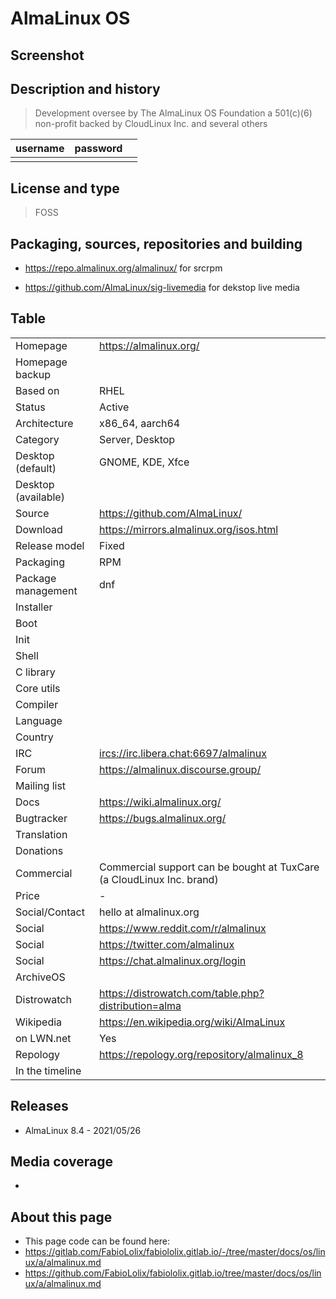 # AlmaLinux OS

## Screenshot


## Description and history

>

> Development oversee by The AlmaLinux OS Foundation a 501(c)(6) non-profit backed by CloudLinux Inc. and several others

| username | password |  |
|----------|----------|--|
|  |  |  |


## License and type

> FOSS


## Packaging, sources, repositories and building

>

* <https://repo.almalinux.org/almalinux/> for srcrpm

* <https://github.com/AlmaLinux/sig-livemedia> for dekstop live media


## Table

|                       |  |
|-----------------------|--|
| Homepage              | <https://almalinux.org/> |
| Homepage backup       |  |
| Based on              | RHEL |
| Status                | Active |
| Architecture          | x86_64, aarch64 |
| Category              | Server, Desktop |
| Desktop (default)     | GNOME, KDE, Xfce |
| Desktop (available)   |  |
| Source                | <https://github.com/AlmaLinux/> |
| Download              | <https://mirrors.almalinux.org/isos.html> |
| Release model         | Fixed |
| Packaging             | RPM |
| Package management    | dnf |
| Installer             |  |
| Boot                  |  |
| Init                  |  |
| Shell                 |  |
| C library             |  |
| Core utils            |  |
| Compiler              |  |
| Language              |  |
| Country               |  |
| IRC                   | <ircs://irc.libera.chat:6697/almalinux> |
| Forum                 | <https://almalinux.discourse.group/> |
| Mailing list          |  |
| Docs                  | <https://wiki.almalinux.org/> |
| Bugtracker            | <https://bugs.almalinux.org/> |
| Translation           |  |
| Donations             |  |
| Commercial            | Commercial support can be bought at TuxCare (a CloudLinux Inc. brand) |
| Price                 | - |
| Social/Contact        | hello at almalinux.org |
| Social                | <https://www.reddit.com/r/almalinux> |
| Social                | <https://twitter.com/almalinux> |
| Social                | <https://chat.almalinux.org/login> |
| ArchiveOS             |  |
| Distrowatch           | <https://distrowatch.com/table.php?distribution=alma> |
| Wikipedia             | <https://en.wikipedia.org/wiki/AlmaLinux> |
| on LWN.net            | Yes |
| Repology              | <https://repology.org/repository/almalinux_8> |
| In the timeline       |  |


## Releases

* AlmaLinux 8.4 - 2021/05/26


## Media coverage

* 


## About this page

* This page code can be found here:
* <https://gitlab.com/FabioLolix/fabiololix.gitlab.io/-/tree/master/docs/os/linux/a/almalinux.md>
* <https://github.com/FabioLolix/fabiololix.gitlab.io/tree/master/docs/os/linux/a/almalinux.md>
